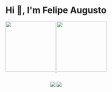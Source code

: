 <div align="center">
  <h1> Hi 👋, I'm Felipe Augusto</h1>
</div >



<!-- Tabela com informação -->
<div align="center">
<a href="https://github.com/flpaugust">
<img loading="lazy" height="160em" src="https://github-readme-stats.vercel.app/api/top-langs/?username=flpaugust&layout=compact&langs_count=7&theme=transparent"/>
<img loading="lazy" height="160em" src="https://github-readme-stats.vercel.app/api?username=flpaugust&show_icons=true&theme=transparent&include_all_commits=true&count_private=true"/>
</div>


<!--Linha divisória -->
##
<div align="center">
<!--<a href="https://www.youtube.com/seu-canal-youtube-aqui" target="_blank"><img loading="lazy" src="https://img.shields.io/badge/YouTube-FF0000?style=for-the-badge&logo=youtube&logoColor=white" target="_blank"></a>-->

<!--<a href="https://www.twitch.tv/seu-usuário-aqui" target="_blank"><img loading="lazy" src="https://img.shields.io/badge/Twitch-9146FF?style=for-the-badge&logo=twitch&logoColor=white" target="_blank"></a>-->
<a href = "mailto:contato@felipe-2005@outlook.com.com"><img loading="lazy" src="https://img.shields.io/badge/Gmail-D14836?style=for-the-badge&logo=gmail&logoColor=white" target="_blank"></a>
<a href="https://www.linkedin.com/in/felipeoliveira7" target="_blank"><img loading="lazy" src="https://img.shields.io/badge/-LinkedIn-%230077B5?style=for-the-badge&logo=linkedin&logoColor=white" target="_blank"></a>   
</div align="center">
